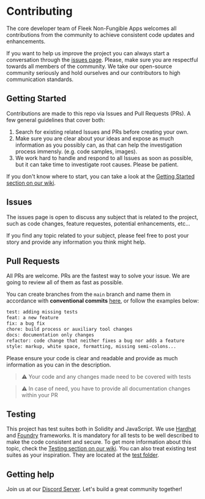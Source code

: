# Contributing

The core developer team of Fleek Non-Fungible Apps welcomes all contributions from the community to achieve consistent code updates and enhancements.

If you want to help us improve the project you can always start a conversation through the [issues page](https://github.com/fleekxyz/non-fungible-apps/issues). Please, make sure you are respectful towards all members of the community. We take our open-source community seriously and hold ourselves and our contributors to high communication standards.

## Getting Started

Contributions are made to this repo via Issues and Pull Requests (PRs). A few general guidelines that cover both:

1. Search for existing related Issues and PRs before creating your own.
2. Make sure you are clear about your ideas and expose as much information as you possibly can, as that can help the investigation process immensly. (e.g. code samples, images).
3. We work hard to handle and respond to all Issues as soon as possible, but it can take time to investigate root causes. Please be patient.

If you don't know where to start, you can take a look at the [Getting Started section on our wiki](https://github.com/fleekxyz/non-fungible-apps/wiki/%F0%9F%93%98-Getting-Started).

## Issues

The issues page is open to discuss any subject that is related to the project, such as code changes, feature requestes, potential enhancements, etc...

If you find any topic related to your subject, please feel free to post your story and provide any information you think might help.

## Pull Requests

All PRs are welcome. PRs are the fastest way to solve your issue. We are going to review all of them as fast as possible.

You can create branches from the `main` branch and name them in accordance with **conventional
commits** [here](https://www.conventionalcommits.org/en/v1.0.0/), or follow the examples below:

```txt
test: adding missing tests
feat: a new feature
fix: a bug fix
chore: build process or auxiliary tool changes
docs: documentation only changes
refactor: code change that neither fixes a bug nor adds a feature
style: markup, white space, formatting, missing semi-colons...
```

Please ensure your code is clear and readable and provide as much information as you can in the description.

> ⚠️ Your code and any changes made need to be covered with tests

> ⚠️ In case of need, you have to provide all documentation changes within your PR

## Testing

This project has test suites both in Solidity and JavaScript. We use [Hardhat](https://hardhat.org/) and [Foundry](https://book.getfoundry.sh/) frameworks. It is mandatory for all tests to be well described to make the code consistent and secure. To get more information about this topic, check the [Testing section on our wiki](https://github.com/fleekxyz/non-fungible-apps/wiki/%F0%9F%93%98-Getting-Started#testing). You can also treat existing test suites as your inspiration. They are located at the [test folder](/test).

## Getting help

Join us at our [Discord Server](https://discord.gg/fleekxyz). Let's build a great community together!
